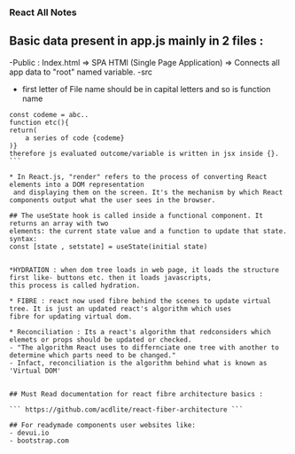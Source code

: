 ### React All Notes
## Basic data present in app.js mainly in 2 files :
-Public : Index.html => SPA HTMl  (Single Page Application) => Connects all app data to "root" named variable.
-src 

* first letter of File name should be in capital letters and so is function name 

``` example for evaluated expression is:
const codeme = abc.. 
function etc(){
return(
    a series of code {codeme}
)}
therefore js evaluated outcome/variable is written in jsx inside {}. ```  

* In React.js, "render" refers to the process of converting React elements into a DOM representation 
 and displaying them on the screen. It's the mechanism by which React components output what the user sees in the browser.

## The useState hook is called inside a functional component. It returns an array with two 
elements: the current state value and a function to update that state.
syntax: 
const [state , setstate] = useState(initial state)


*HYDRATION : when dom tree loads in web page, it loads the structure first like- buttons etc. then it loads javascripts,
this process is called hydration.

* FIBRE : react now used fibre behind the scenes to update virtual tree. It is just an updated react's algorithm which uses
fibre for updating virtual dom. 

* Reconciliation : Its a react's algorithm that redconsiders which elemets or props should be updated or checked.
- "The algorithm React uses to differnciate one tree with another to determine which parts need to be changed."
- Infact, reconciliation is the algorithm behind what is known as 'Virtual DOM'


## Must Read documentation for react fibre architecture basics : 

``` https://github.com/acdlite/react-fiber-architecture ```

## For readymade components user websites like:
- devui.io 
- bootstrap.com